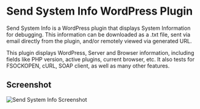 Send System Info WordPress Plugin
================

Send System Info is a WordPress plugin that displays System Information for debugging. This information can be downloaded as a .txt file, sent via email directly from the plugin, and/or remotely viewed via generated URL.

This plugin displays WordPress, Server and Browser information, including fields like PHP version, active plugins, current browser, etc.  It also tests for FSOCKOPEN, cURL, SOAP client, as well as many other features.


## Screenshot ##

![Send System Info Screenshot](https://raw.githubusercontent.com/johnregan3/send-system-info/master/assets/SSI.jpg)

